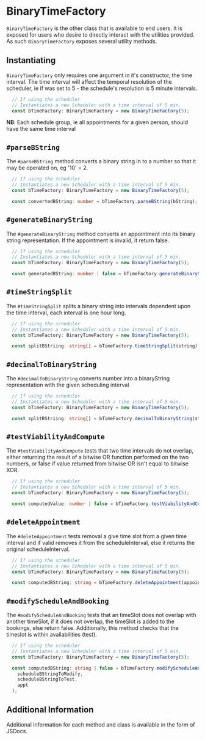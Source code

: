 # BinaryTimeFactory

`BinaryTimeFactory` is the other class that is available to end users.  It is exposed for users who desire to directly interact with the utilities provided.  As such `BinaryTimeFactory` exposes several utility methods.

##  Instantiating

`BinaryTimeFactory` only requires one argument in it's constructor, the time interval.  The time interval will affect the temporal resolution of the scheduler, ie if was set to 5 - the schedule's resolution is 5 minute intervals.

```typescript
  // If using the scheduler
  // Instantiates a new Scheduler with a time interval of 5 min.
  const bTimeFactory: BinaryTimeFactory = new BinaryTimeFactory(5); 
```

**NB**: Each schedule group, ie all appointments for a given person, should have the same time interval

## `#parseBString`

The `#parseBString` method converts a binary string in to a number so that it may be operated on, eg '10' = 2.

```typescript
  // If using the scheduler
  // Instantiates a new Scheduler with a time interval of 5 min.
  const bTimeFactory: BinaryTimeFactory = new BinaryTimeFactory(5); 

  const convertedBString: number = bTimeFactory.parseBString(bString);
```

## `#generateBinaryString`

The `#generateBinaryString` method converts an appointment into its binary string representation. If the appointment is invalid, it return false.

```typescript
  // If using the scheduler
  // Instantiates a new Scheduler with a time interval of 5 min.
  const bTimeFactory: BinaryTimeFactory = new BinaryTimeFactory(5); 

  const generatedBString: number | false = bTimeFactory.generateBinaryString(appt);
```

## `#timeStringSplit`

The `#timeStringSplit` splits a binary string into intervals dependent upon the time interval, each interval is one hour long.

```typescript
  // If using the scheduler
  // Instantiates a new Scheduler with a time interval of 5 min.
  const bTimeFactory: BinaryTimeFactory = new BinaryTimeFactory(5); 

  const splitBStriing: string[] = bTimeFactory.timeStringSplit(string);
```

## `#decimalToBinaryString`

The `#decimalToBinaryString` converts number into a binaryString representation with the given scheduling interval

```typescript
  // If using the scheduler
  // Instantiates a new Scheduler with a time interval of 5 min.
  const bTimeFactory: BinaryTimeFactory = new BinaryTimeFactory(5); 

  const splitBStriing: string[] = bTimeFactory.decimalToBinaryString(string);
```

## `#testViabilityAndCompute`

The `#testViabilityAndCompute` tests that two time intervals do not overlap, either returning the result of a bitwise OR function performed on the two numbers, or false if value returned from bitwise OR isn't equal to bitwise XOR.

```typescript
  // If using the scheduler
  // Instantiates a new Scheduler with a time interval of 5 min.
  const bTimeFactory: BinaryTimeFactory = new BinaryTimeFactory(5); 

  const computedValue: number | false = bTimeFactory.testViabilityAndCompute(bString1, bString2);
```

## `#deleteAppointment`

The `#deleteAppointment` tests removal a give time slot from a given time interval and if valid removes it from the scheduleInterval, else it returns the original scheduleInterval.

```typescript
  // If using the scheduler
  // Instantiates a new Scheduler with a time interval of 5 min.
  const bTimeFactory: BinaryTimeFactory = new BinaryTimeFactory(5); 

  const computedBString: string = bTimeFactory.deleteAppointment(appointmentToDelete, scheduleInterval);
```

## `#modifyScheduleAndBooking`

The `#modifyScheduleAndBooking` tests that an timeSlot does not overlap with another timeSlot, if it does not overlap, the timeSlot is added to the bookings, else return false.  Additionally, this method checks that the timeslot is within availabilities (test).

```typescript
  // If using the scheduler
  // Instantiates a new Scheduler with a time interval of 5 min.
  const bTimeFactory: BinaryTimeFactory = new BinaryTimeFactory(5); 

  const computedBString: string | false = bTimeFactory.modifyScheduleAndBooking(
    scheduleBStringToModify,
    scheduleBStringToTest,
    appt
  );
```

## Additional Information

Additional information for each method and class is available in the form of JSDocs.